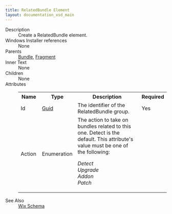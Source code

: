 ```yaml
---
title: RelatedBundle Element
layout: documentation_xsd_main
---
```

<dl>
  <dt>Description</dt>
  <dd>Create a RelatedBundle element.</dd>
  <dt>Windows Installer references</dt>
  <dd>None</dd>
  <dt>Parents</dt>
  <dd>
    <a href="../bundle/">Bundle</a>, <a href="../fragment/">Fragment</a></dd>
  <dt>Inner Text</dt>
  <dd>None</dd>
  <dt>Children</dt>
  <dd>None</dd>
  <dt>Attributes</dt>
  <dd>
    <table cellspacing="0" cellpadding="0" class="schema">
      <tr>
        <th width="15%">Name</th>
        <th width="15%">Type</th>
        <th width="65%">Description</th>
        <th width="15%">Required</th>
      </tr>
      <tr>
        <td>Id</td>
        <td><a href="../simple_type_guid/">Guid</a></td>
        <td>The identifier of the RelatedBundle group.</td>
        <td>Yes</td>
      </tr>
      <tr>
        <td>Action</td>
        <td>Enumeration</td>
        <td>The action to take on bundles related to this one. Detect is the default.  This attribute's value must be one of the following:<dl><dt class="enumerationValue"><dfn>Detect</dfn></dt><dd></dd><dt class="enumerationValue"><dfn>Upgrade</dfn></dt><dd></dd><dt class="enumerationValue"><dfn>Addon</dfn></dt><dd></dd><dt class="enumerationValue"><dfn>Patch</dfn></dt><dd></dd></dl></td>
        <td>&nbsp;</td>
      </tr>
    </table>
  </dd>
  <dt>See Also</dt>
  <dd>
    <a href="../wix">Wix Schema</a>
  </dd>
</dl>

